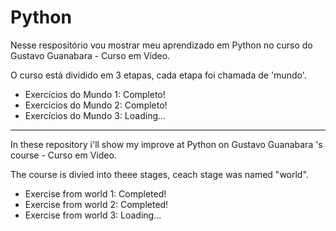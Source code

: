 # Python
 Nesse respositório vou mostrar meu aprendizado em Python no curso do Gustavo Guanabara - Curso em Vídeo.

 O curso está dividido em 3 etapas, cada etapa foi chamada de 'mundo'.

 
- Exercícios do Mundo 1: Completo!
- Exercícios do Mundo 2: Completo!
- Exercícios do Mundo 3: Loading...
_______________________________________________________

In these repository i'll show my improve at Python on Gustavo Guanabara 's course - Curso em Vídeo.

 The course is divied into theee stages, ceach stage was named "world".


- Exercise from world 1: Completed!
- Exercise from world 2: Completed!
- Exercise from world 3: Loading...
